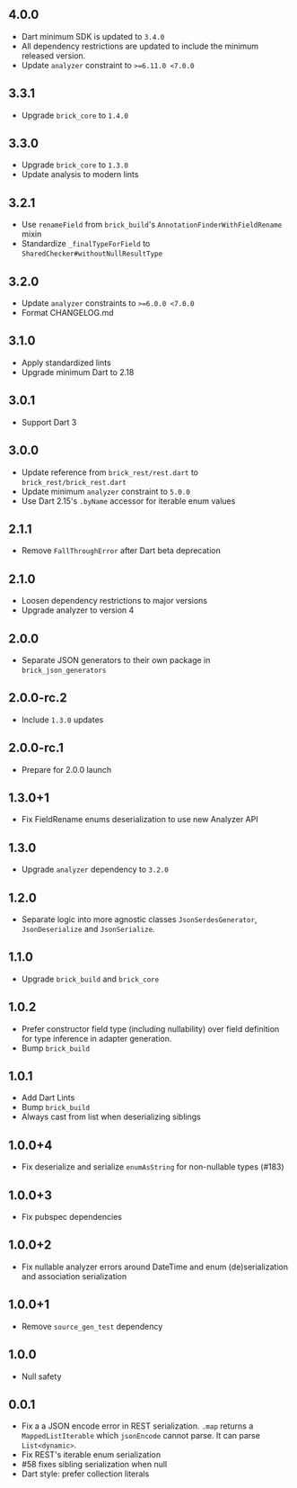 ## 4.0.0

- Dart minimum SDK is updated to `3.4.0`
- All dependency restrictions are updated to include the minimum released version.
- Update `analyzer` constraint to `>=6.11.0 <7.0.0`

## 3.3.1

- Upgrade `brick_core` to `1.4.0`

## 3.3.0

- Upgrade `brick_core` to `1.3.0`
- Update analysis to modern lints

## 3.2.1

- Use `renameField` from `brick_build`'s `AnnotationFinderWithFieldRename` mixin
- Standardize `_finalTypeForField` to `SharedChecker#withoutNullResultType`

## 3.2.0

- Update `analyzer` constraints to `>=6.0.0 <7.0.0`
- Format CHANGELOG.md

## 3.1.0

- Apply standardized lints
- Upgrade minimum Dart to 2.18

## 3.0.1

- Support Dart 3

## 3.0.0

- Update reference from `brick_rest/rest.dart` to `brick_rest/brick_rest.dart`
- Update minimum `analyzer` constraint to `5.0.0`
- Use Dart 2.15's `.byName` accessor for iterable enum values

## 2.1.1

- Remove `FallThroughError` after Dart beta deprecation

## 2.1.0

- Loosen dependency restrictions to major versions
- Upgrade analyzer to version 4

## 2.0.0

- Separate JSON generators to their own package in `brick_json_generators`

## 2.0.0-rc.2

- Include `1.3.0` updates

## 2.0.0-rc.1

- Prepare for 2.0.0 launch

## 1.3.0+1

- Fix FieldRename enums deserialization to use new Analyzer API

## 1.3.0

- Upgrade `analyzer` dependency to `3.2.0`

## 1.2.0

- Separate logic into more agnostic classes `JsonSerdesGenerator`, `JsonDeserialize` and `JsonSerialize`.

## 1.1.0

- Upgrade `brick_build` and `brick_core`

## 1.0.2

- Prefer constructor field type (including nullability) over field definition for type inference in adapter generation.
- Bump `brick_build`

## 1.0.1

- Add Dart Lints
- Bump `brick_build`
- Always cast from list when deserializing siblings

## 1.0.0+4

- Fix deserialize and serialize `enumAsString` for non-nullable types (#183)

## 1.0.0+3

- Fix pubspec dependencies

## 1.0.0+2

- Fix nullable analyzer errors around DateTime and enum (de)serialization and association serialization

## 1.0.0+1

- Remove `source_gen_test` dependency

## 1.0.0

- Null safety

## 0.0.1

- Fix a a JSON encode error in REST serialization. `.map` returns a `MappedListIterable` which `jsonEncode` cannot parse. It can parse `List<dynamic>`.
- Fix REST's iterable enum serialization
- #58 fixes sibling serialization when null
- Dart style: prefer collection literals
